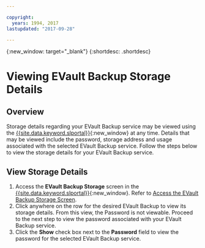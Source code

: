 ```yaml
---

copyright:
  years: 1994, 2017
lastupdated: "2017-09-28"

---
```

{:new_window: target="_blank"}
{:shortdesc: .shortdesc}

# Viewing EVault Backup Storage Details

## Overview

Storage details regarding your EVault Backup service may be viewed using the [{{site.data.keyword.slportal}}](https://control.softlayer.com/){:new_window} at any time. Details that may be viewed include the password, storage address and usage associated with the selected EVault Backup service. Follow the steps below to view the storage details for your EVault Backup service.

## View Storage Details

1. Access the **EVault Backup Storage** screen in the [{{site.data.keyword.slportal}}](https://control.softlayer.com/){:new_window}. Refer to [Access the EVault Backup Storage Screen](/docs/infrastructure/Backup/access-evault-backup-storage-screen.html).
2. Click anywhere on the row for the desired EVault Backup to view its storage details. From this view, the Password is not viewable. Proceed to the next step to view the password associated with your EVault Backup service.
3. Click the **Show** check box next to the **Password** field to view the password for the selected EVault Backup service.
